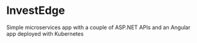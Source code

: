 # InvestEdge
Simple microservices app with a couple of ASP.NET APIs and an Angular app deployed with Kubernetes
